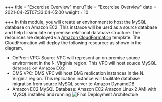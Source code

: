 +++
title = "Excercise Overview"
menuTitle = "Excercise Overview"
date = 2021-04-25T07:33:04-05:00
weight = 10

+++
In this module, you will create an environment to host the MySQL database on Amazon EC2. This instance will be used as a source database and help to simulate on-premise relational database structure.
The resources are deployed via [Amazon CloudFormation](https://aws.amazon.com/cloudformation/) template. The CloudFromation will deploy the following resources as shown in the diagram.
  - OnPrem VPC: Source VPC will represent an on-premise source environment in the N. Virginia region. This VPC will host source MySQL database on Amazon EC2
  - DMS VPC: DMS VPC will host DMS replication instances in the N. Virginia region. This replication instance will facilitate database migration from source MySQL server to Amazon DynamoDB
  - Amazon EC2 MySQL Database: Amazon EC2 Amazon Linux 2 AMI with MySQL installed and running
![Final Deployment Architecture](/images/migration-environment.png)
